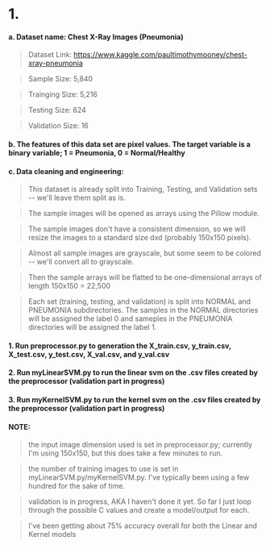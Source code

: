# 1.
#### a. Dataset name: Chest X-Ray Images (Pneumonia)

> Dataset Link: https://www.kaggle.com/paultimothymooney/chest-xray-pneumonia

> Sample Size: 5,840

> Trainging Size: 5,216

> Testing Size: 624

> Validation Size: 16
   
#### b. The features of this data set are pixel values. The target variable is a binary variable; 1 = Pneumonia, 0 = Normal/Healthy

#### c. Data cleaning and engineering:

> This dataset is already split into Training, Testing, and Validation sets -- we'll leave them split as is.

> The sample images will be opened as arrays using the Pillow module.

> The sample images don't have a consistent dimension, so we will resize the images to a standard size dxd (probably 150x150 pixels).

> Almost all sample images are grayscale, but some seem to be colored -- we'll convert all to grayscale.

> Then the sample arrays will be flatted to be one-dimensional arrays of length 150x150 = 22,500

> Each set (training, testing, and validation) is split into NORMAL and PNEUMONIA subdirectories. The samples in the NORMAL directories will be assigned the label 0 and sameples in the PNEUMONIA directories will be assigned the label 1.

#### 1. Run preprocessor.py to generation the X_train.csv, y_train.csv, X_test.csv, y_test.csv, X_val.csv, and y_val.csv
#### 2. Run myLinearSVM.py to run the linear svm on the .csv files created by the preprocessor (validation part in progress)
#### 3. Run myKernelSVM.py to run the kernel svm on the .csv files created by the preprocessor (validation part in progress)

#### NOTE:

> the input image dimension used is set in preprocessor.py; currently I'm using 150x150, but this does take a few minutes to run.

> the number of training images to use is set in myLinearSVM.py/myKernelSVM.py. I've typically been using a few hundred for the sake of time.

> validation is in progress, AKA I haven't done it yet. So far I just loop through the possible C values and create a model/output for each.


> I've been getting about 75% accuracy overall for both the Linear and Kernel models